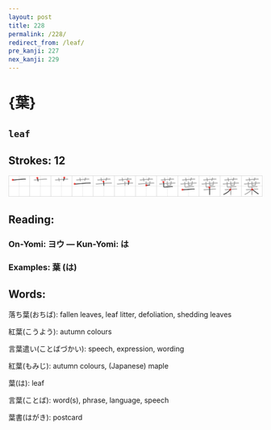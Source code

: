 ```yaml
---
layout: post
title: 228
permalink: /228/
redirect_from: /leaf/
pre_kanji: 227
nex_kanji: 229
---
```


# {葉}

## `leaf`

## Strokes: 12

<div class="stroke"><img src="../images/E89189.png" /></div>

## Reading:

### On-Yomi: ヨウ &mdash; Kun-Yomi: は

### Examples: 葉 (は)

## Words:

落ち葉(おちば): fallen leaves, leaf litter, defoliation, shedding leaves

紅葉(こうよう): autumn colours

言葉遣い(ことばづかい): speech, expression, wording

紅葉(もみじ): autumn colours, (Japanese) maple

葉(は): leaf

言葉(ことば): word(s), phrase, language, speech

葉書(はがき): postcard
